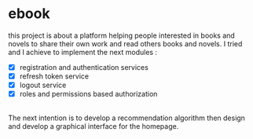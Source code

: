 # ebook
this project is about a platform helping people interested in books and novels to share their own work and read others books and novels. I tried and I achieve to implement the next modules :
- [x] registration and authentication services
- [x] refresh token service
- [x] logout service
- [x] roles and permissions based authorization
</br>
The next intention is to develop a recommendation algorithm then design and develop a graphical interface for the homepage.
